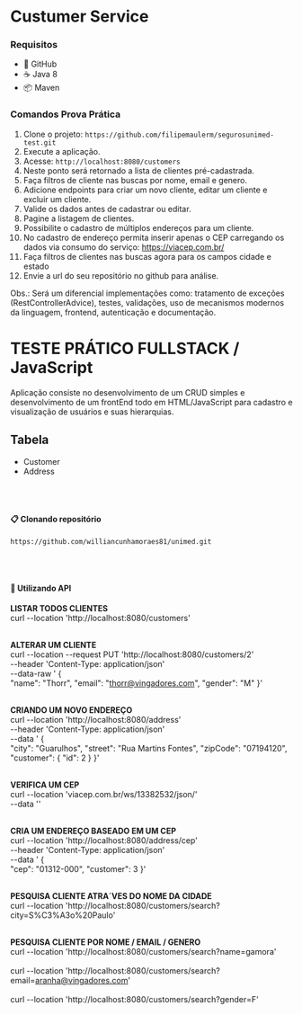 # Custumer Service

### Requisitos

- 🌴 GitHub
- ☕ Java 8
- 📦 Maven

### Comandos Prova Prática

1. Clone o projeto: `https://github.com/filipemaulerm/segurosunimed-test.git`
2. Execute a aplicação.
3. Acesse: `http://localhost:8080/customers`
4. Neste ponto será retornado a lista de clientes pré-cadastrada.
5. Faça filtros de cliente nas buscas por nome, email e genero.
6. Adicione endpoints para criar um novo cliente, editar um cliente e excluir um cliente.
7. Valide os dados antes de cadastrar ou editar.
8. Pagine a listagem de clientes.
9. Possibilite o cadastro de múltiplos endereços para um cliente.
10. No cadastro de endereço permita inserir apenas o CEP carregando os dados via consumo do serviço: https://viacep.com.br/
11. Faça filtros de clientes nas buscas agora para os campos cidade e estado
12. Envie a url do seu repositório no github para análise.

Obs.: Será um diferencial implementações como: tratamento de exceções (RestControllerAdvice), testes, validações, uso de mecanismos modernos da linguagem, frontend, autenticação e documentação. 

# TESTE PRÁTICO FULLSTACK / JavaScript

Aplicação consiste no desenvolvimento de um CRUD simples e desenvolvimento de um frontEnd todo em HTML/JavaScript para cadastro e visualização de usuários e suas hierarquias.

## Tabela
* Customer
* Address

<br/><br/>
#### 📋 Clonando repositório

```
https://github.com/williancunhamoraes81/unimed.git
```
<br/><br/>

#### 🚢 Utilizando API

<b>LISTAR TODOS CLIENTES</b>
<br>
curl --location 'http://localhost:8080/customers'
<br/>
<br/>

<b>ALTERAR UM CLIENTE</b>
<br>
curl --location --request PUT 'http://localhost:8080/customers/2' \
--header 'Content-Type: application/json' \
--data-raw ' {  
    "name": "Thorr",
    "email": "thorr@vingadores.com",
    "gender": "M"
}'
<br/>
<br/>

<b>CRIANDO UM NOVO ENDEREÇO</b>
<br>
curl --location 'http://localhost:8080/address' \
--header 'Content-Type: application/json' \
--data ' {        
    "city": "Guarulhos",
    "street": "Rua Martins Fontes",
    "zipCode": "07194120",
    "customer": {
        "id": 2
    }
}'
<br/>
<br/>

<b>VERIFICA UM CEP</b>
<br>
curl --location 'viacep.com.br/ws/13382532/json/' \
--data ''
<br/>
<br/>

<b>CRIA UM ENDEREÇO BASEADO EM UM CEP</b>
<br>
curl --location 'http://localhost:8080/address/cep' \
--header 'Content-Type: application/json' \
--data ' {        
    "cep": "01312-000",
    "customer": 3
}'
<br/>
<br/>

<b>PESQUISA CLIENTE ATRA´VES DO NOME DA CIDADE</b>
<br>
curl --location 'http://localhost:8080/customers/search?city=S%C3%A3o%20Paulo'
<br/>
<br/>

<b>PESQUISA CLIENTE POR NOME / EMAIL / GENERO</b>
<br>
curl --location 'http://localhost:8080/customers/search?name=gamora'
<br><br>
curl --location 'http://localhost:8080/customers/search?email=aranha@vingadores.com'
<br><br>
curl --location 'http://localhost:8080/customers/search?gender=F'
<br/>
<br/>
